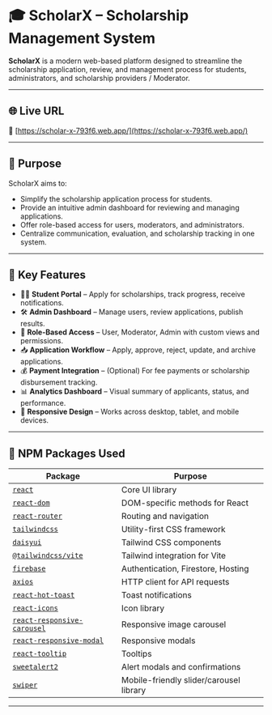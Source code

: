 # 🎓 ScholarX – Scholarship Management System

**ScholarX** is a modern web-based platform designed to streamline the scholarship application, review, and management process for students, administrators, and scholarship providers / Moderator.

---

## 🌐 Live URL

🔗 [https://scholar-x-793f6.web.app/](https://scholar-x-793f6.web.app/)

---

## 🎯 Purpose

ScholarX aims to:
- Simplify the scholarship application process for students.
- Provide an intuitive admin dashboard for reviewing and managing applications.
- Offer role-based access for users, moderators, and administrators.
- Centralize communication, evaluation, and scholarship tracking in one system.

---

## 🚀 Key Features

- 🧑‍🎓 **Student Portal** – Apply for scholarships, track progress, receive notifications.
- 🛠️ **Admin Dashboard** – Manage users, review applications, publish results.
- 🔐 **Role-Based Access** – User, Moderator, Admin with custom views and permissions.
- 📥 **Application Workflow** – Apply, approve, reject, update, and archive applications.
- 💰 **Payment Integration** – (Optional) For fee payments or scholarship disbursement tracking.
- 📊 **Analytics Dashboard** – Visual summary of applicants, status, and performance.
- 📱 **Responsive Design** – Works across desktop, tablet, and mobile devices.

---

## 🧩 NPM Packages Used

| Package | Purpose |
|--------|---------|
| [`react`](https://reactjs.org/) | Core UI library |
| [`react-dom`](https://reactjs.org/docs/react-dom.html) | DOM-specific methods for React |
| [`react-router`](https://reactrouter.com/) | Routing and navigation |
| [`tailwindcss`](https://tailwindcss.com/) | Utility-first CSS framework |
| [`daisyui`](https://daisyui.com/) | Tailwind CSS components |
| [`@tailwindcss/vite`](https://github.com/tailwindlabs/tailwindcss) | Tailwind integration for Vite |
| [`firebase`](https://firebase.google.com/) | Authentication, Firestore, Hosting |
| [`axios`](https://axios-http.com/) | HTTP client for API requests |
| [`react-hot-toast`](https://react-hot-toast.com/) | Toast notifications |
| [`react-icons`](https://react-icons.github.io/react-icons/) | Icon library |
| [`react-responsive-carousel`](https://www.npmjs.com/package/react-responsive-carousel) | Responsive image carousel |
| [`react-responsive-modal`](https://www.npmjs.com/package/react-responsive-modal) | Responsive modals |
| [`react-tooltip`](https://react-tooltip.com/) | Tooltips |
| [`sweetalert2`](https://sweetalert2.github.io/) | Alert modals and confirmations |
| [`swiper`](https://swiperjs.com/react) | Mobile-friendly slider/carousel library |

---
